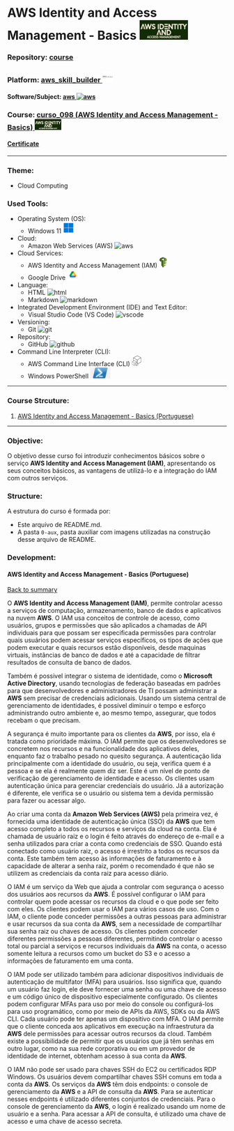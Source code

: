 # AWS Identity and Access Management - Basics   <img src="./0-aux/logo_course.png" alt="curso_098" width="auto" height="45">

### Repository: [course](../../../)   
### Platform: <a href="../../">aws_skill_builder   <img src="https://github.com/PedroHeeger/main/blob/main/0-aux/logos/plataforma/aws_skill_builder.png" alt="aws_skill_builder" width="auto" height="25"></a>
#### Software/Subject: <a href="../">aws   <img src="https://cdn.jsdelivr.net/gh/devicons/devicon/icons/amazonwebservices/amazonwebservices-original.svg" alt="aws" width="auto" height="25"></a>
### Course: <a href="./">curso_098 (AWS Identity and Access Management - Basics)   <img src="./0-aux/logo_course.png" alt="curso_098" width="auto" height="25"></a>

#### <a href="https://github.com/PedroHeeger/main/blob/main/cert_ti/04-curso/cloud/aws/(23-12-06)%20AWS%20IAM%20-%20Basics%20PH%20AWSSB.pdf">Certificate</a>

---

### Theme:
- Cloud Computing

### Used Tools:
- Operating System (OS): 
  - Windows 11   <img src="https://github.com/PedroHeeger/main/blob/main/0-aux/logos/software/windows11.png" alt="windows11" width="auto" height="25">
- Cloud:
  - Amazon Web Services (AWS)   <img src="https://cdn.jsdelivr.net/gh/devicons/devicon/icons/amazonwebservices/amazonwebservices-original.svg" alt="aws" width="auto" height="25">
- Cloud Services:
  - AWS Identity and Access Management (IAM)   <img src="https://github.com/PedroHeeger/main/blob/main/0-aux/logos/cloud/aws_iam.svg" alt="aws_iam" width="auto" height="25">
  - Google Drive   <img src="https://github.com/PedroHeeger/main/blob/main/0-aux/logos/software/google_drive.png" alt="google_drive" width="auto" height="25">
- Language:
  - HTML   <img src="https://cdn.jsdelivr.net/gh/devicons/devicon/icons/html5/html5-original.svg" alt="html" width="auto" height="25">
  - Markdown   <img src="https://cdn.jsdelivr.net/gh/devicons/devicon/icons/markdown/markdown-original.svg" alt="markdown" width="auto" height="25">
- Integrated Development Environment (IDE) and Text Editor:
  - Visual Studio Code (VS Code)   <img src="https://cdn.jsdelivr.net/gh/devicons/devicon/icons/vscode/vscode-original.svg" alt="vscode" width="auto" height="25">
- Versioning: 
  - Git   <img src="https://cdn.jsdelivr.net/gh/devicons/devicon/icons/git/git-original.svg" alt="git" width="auto" height="25">
- Repository:
  - GitHub   <img src="https://cdn.jsdelivr.net/gh/devicons/devicon/icons/github/github-original.svg" alt="github" width="auto" height="25">
- Command Line Interpreter (CLI):
  - AWS Command Line Interface (CLI)   <img src="https://github.com/PedroHeeger/main/blob/main/0-aux/logos/cloud/aws_cli.svg" alt="aws_cli" width="auto" height="25">
  - Windows PowerShell   <img src="https://github.com/PedroHeeger/main/blob/main/0-aux/logos/software/windows_power_shell.png" alt="windows_power_shell" width="auto" height="25">

---

<a name="item0"><h3>Course Strcuture:</h3></a>
1. <a href="#item01">AWS Identity and Access Management - Basics (Portuguese)</a><br>

---

### Objective:
O objetivo desse curso foi introduzir conhecimentos básicos sobre o serviço **AWS Identity and Access Management (IAM)**, apresentando os seus conceitos básicos, as vantagens de utilizá-lo e a integração do IAM com outros serviços.

### Structure:
A estrutura do curso é formada por:
- Este arquivo de README.md.
- A pasta `0-aux`, pasta auxiliar com imagens utilizadas na construção desse arquivo de README. 

### Development:

<a name="item01"><h4>AWS Identity and Access Management - Basics (Portuguese)</h4></a>[Back to summary](#item0)

O **AWS Identity and Access Management (IAM)**, permite controlar acesso a serviços de computação, armazenamento, banco de dados e aplicativos na nuvem **AWS**. O IAM usa conceitos de controle de acesso, como usuários, grupos e permissões que são aplicados a chamadas de API individuais para que possam ser especificada permissões para controlar quais usuários podem acessar serviços específicos, os tipos de ações que podem executar e quais recursos estão disponíveis, desde maquinas virtuais, instâncias de banco de dados e até a capacidade de filtrar resultados de consulta de banco de dados.

Também é possivel integrar o sistema de identidade, como o **Microsoft Active Directory**, usando tecnologias de federação baseadas em padrões para que desenvolvedores e administradores de TI possam administrar a **AWS** sem precisar de credenciais adicionais. Usando um sistema central de gerenciamento de identidades, é possível diminuir o tempo e esforço administrando outro ambiente e, ao mesmo tempo, assegurar, que todos recebam o que precisam.

A segurança é muito importante para os clientes da **AWS**, por isso, ela é tratada como prioridade máxima. O IAM permite que os desenvolvedores se concretem nos recursos e na funcionalidade dos aplicativos deles, enquanto faz o trabalho pesado no quesito segurança. A autenticação lida principalmente com a identidade do usuário, ou seja, verifica quem é a pessoa e se ela é realmente quem diz ser. Este é um nível de ponto de verificação de gerenciamento de identidade e acesso. Os clientes usam autenticação única para gerenciar credenciais do usuário. Já a autorização é diferente, ele verifica se o usuário ou sistema tem a devida permissão para fazer ou acessar algo.

Ao criar uma conta da **Amazon Web Services (AWS)** pela primeira vez, é fornecida uma identidade de autenticação única (SSO) da **AWS** que tem acesso completo a todos os recursos e serviços da cloud na conta. Ela é chamada de usuário raiz e o login é feito através do endereço de e-mail e a senha utilizados para criar a conta como credenciais de SSO. Quando está conectado como usuário raiz, o acesso é irrestrito a todos os recursos da conta. Este também tem acesso às informações de faturamento e à capacidade de alterar a senha raiz, porém o recomendado é que não se utilizem as credenciais da conta raiz para acesso diário.

O IAM é um serviço da Web que ajuda a controlar com segurança o acesso dos usuários aos recursos da **AWS**. É possível configurar o IAM para controlar quem pode acessar os recursos da cloud e o que pode ser feito com eles. Os clientes podem usar o IAM para vários casos de uso. Com o IAM, o cliente pode conceder permissões a outras pessoas para administrar e usar recursos da sua conta da **AWS**, sem a necessidade de compartilhar sua senha raiz ou chaves de acesso. Os clientes podem conceder diferentes permissões a pessoas diferentes, permitindo controlar o acesso total ou parcial a serviços e recursos individuais da **AWS** na conta, o acesso somente leitura a recursos como um bucket do S3 e o acesso a informações de faturamento em uma conta.

O IAM pode ser utilizado também para adicionar dispositivos individuais de autenticação de multifator (MFA) para usuários. Isso significa que, quando um usuário faz login, ele deve fornecer uma senha ou uma chave de acesso e um código único de dispositivo especialmente configurado. Os clientes podem configurar MFAs para uso por meio do console ou configurá-los para uso programático, como por meio de APIs da AWS, SDKs ou da AWS CLI. Cada usuário pode ter apenas um dispositivo com MFA. O IAM permite que o cliente conceda aos aplicativos em execução na infraestrutura da **AWS** dele permissões para acessar outros recursos da cloud. Também existe a possibilidade de permitir que os usuários que já têm senhas em outro lugar, como na sua rede corporativa ou em um provedor de identidade de internet, obtenham acesso à sua conta da **AWS**.

O IAM não pode ser usado para chaves SSH do EC2 ou certificados RDP Windows. Os usuários devem compartilhar chaves SSH comuns em toda a conta da **AWS**. Os serviços da **AWS** têm dois endpoints: o console de gerenciamento da **AWS** e a API de consulta da **AWS**. Para se autenticar nesses endpoints é utilizado diferentes conjuntos de credenciais. Para o console de gerenciamento da **AWS**, o login é realizado usando um nome de usuário e a senha. Para acessar a API de consulta, é utilizado uma chave de acesso e uma chave de acesso secreta.